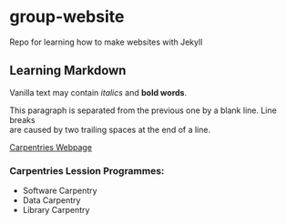 # group-website
Repo for learning how to make websites with Jekyll

## Learning Markdown

Vanilla text may contain *italics* and **bold words**.

This paragraph is separated from the previous one by a blank line.
Line breaks  
are caused by two trailing spaces at the end of a line.

[Carpentries Webpage](https://carpentries.org)

### Carpentries Lession Programmes:
- Software Carpentry
- Data Carpentry
- Library Carpentry
